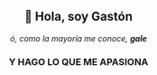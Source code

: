 <h2 align="center">👋 Hola, soy Gastón</h2>
<p align="center"><i>ó, como la mayoría me conoce, <b>gale</b></i></p>

<h3 align="center">Y HAGO LO QUE ME APASIONA</h2>

<!---
Notas
--->
